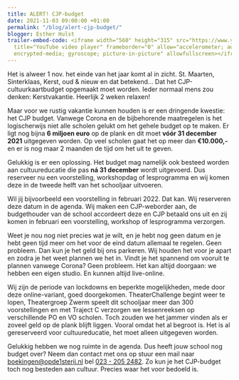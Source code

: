 ```yaml
---
title: ALERT! CJP-budget
date: 2021-11-03 09:00:00 +01:00
permalink: "/blog/alert-cjp-budget/"
blogger: Esther Hulst
trailer-embed-code: <iframe width="560" height="315" src="https://www.youtube.com/embed/yBBwDjk-tAI?controls=0"
  title="YouTube video player" frameborder="0" allow="accelerometer; autoplay; clipboard-write;
  encrypted-media; gyroscope; picture-in-picture" allowfullscreen></iframe>
---
```


Het is alweer 1 nov. het einde van het jaar komt al in zicht. St. Maarten, Sinterklaas, Kerst, oud & nieuw en dat betekend… Dat het CJP-cultuurkaartbudget opgemaakt moet worden. Ieder normaal mens zou denken: Kerstvakantie. Heerlijk 2 weken relaxen! 

Maar voor we rustig vakantie kunnen houden is er een dringende kwestie: het CJP budget. Vanwege Corona en de bijbehorende maatregelen is het logischerwijs niet alle scholen gelukt om het gehele budget op te maken. Er ligt nog bijna **6 miljoen euro** op de plank en dit moet **vóór 31 december 2021** uitgegeven worden. Op veel scholen gaat het op meer dan **€10.000,-** en er is nog maar 2 maanden de tijd om het uit te geven.

Gelukkig is er een oplossing. Het budget mag namelijk ook besteed worden aan cultuureducatie die pas **ná 31 december** wordt uitgevoerd. Dus reserveer nu een voorstelling, workshopdag of lesprogramma en wij komen deze in de tweede helft van het schooljaar uitvoeren. 

Wil jij bijvoorbeeld een voorstelling in februari 2022. Dat kan. Wij reserveren deze datum in de agenda.  Wij maken een CJP-weborder aan, de budgethouder van de school accordeert deze en CJP betaald ons uit en zij komen in februari een voorstelling, workshop of lesprogramma verzorgen.

Weet je nou nog niet precies wat je wilt, en je hebt nog geen datum en je hebt geen tijd meer om het voor de eind datum allemaal te regelen. Geen probleem. Dan kun je het geld bij ons parkeren. Wij houden het voor je apart en zodra je het weet plannen we het in. Vindt je het spannend om vooruit te plannen vanwege Corona? Geen probleem. Het kan altijd doorgaan: we hebben een eigen studio. En kunnen altijd live-online. 

Wij zijn de periode van lockdowns en beperkte mogelijkheden, mede door deze online-variant, goed doorgekomen. TheaterChallenge begint weer te lopen, Theatergroep Zwerm speelt dit schooljaar meer dan 300 voorstellingen en met Traject C verzorgen we lessenreeksen op verschillende PO en VO scholen. Toch zouden we het jammer vinden als er zoveel geld op de plank blijft liggen. Vooral omdat het al begroot is. Het is al gereserveerd voor cultuureducatie, het moet alleen uitgegeven worden. 

Gelukkig hebben we nog ruimte in de agenda. Dus heeft jouw school nog budget over? Neem dan contact met ons op stuur een mail naar [boekingen@opde1sterij.nl](mailto:boekingen@opde1sterij.nl) bel <a href="tel:+31232052482" title="Bel Op de eerste rij">023 - 205 2482</a>. Zo kun je het CJP-budget toch nog besteden aan cultuur. Precies waar het voor bedoeld is. 
